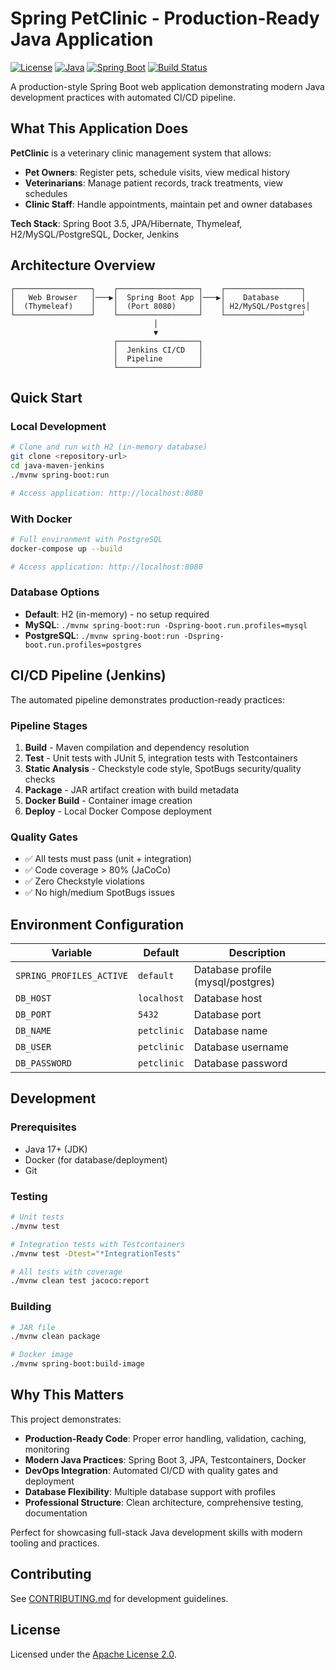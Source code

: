 # Spring PetClinic - Production-Ready Java Application

[![License](https://img.shields.io/badge/License-Apache%202.0-blue.svg)](https://opensource.org/licenses/Apache-2.0)
[![Java](https://img.shields.io/badge/Java-17-orange.svg)](https://openjdk.java.net/projects/jdk/17/)
[![Spring Boot](https://img.shields.io/badge/Spring%20Boot-3.5.0-brightgreen.svg)](https://spring.io/projects/spring-boot)
[![Build Status](https://img.shields.io/badge/build-passing-brightgreen)](https://jenkins.example.com/job/petclinic/)

A production-style Spring Boot web application demonstrating modern Java development practices with automated CI/CD pipeline.

## What This Application Does

**PetClinic** is a veterinary clinic management system that allows:
- **Pet Owners**: Register pets, schedule visits, view medical history
- **Veterinarians**: Manage patient records, track treatments, view schedules
- **Clinic Staff**: Handle appointments, maintain pet and owner databases

**Tech Stack**: Spring Boot 3.5, JPA/Hibernate, Thymeleaf, H2/MySQL/PostgreSQL, Docker, Jenkins

## Architecture Overview

```
┌─────────────────┐    ┌──────────────────┐    ┌─────────────────┐
│   Web Browser   │───▶│  Spring Boot App │───▶│    Database     │
│  (Thymeleaf)    │    │  (Port 8080)     │    │ H2/MySQL/Postgres│
└─────────────────┘    └──────────────────┘    └─────────────────┘
                                │
                                ▼
                       ┌──────────────────┐
                       │  Jenkins CI/CD   │
                       │  Pipeline        │
                       └──────────────────┘
```

## Quick Start

### Local Development
```bash
# Clone and run with H2 (in-memory database)
git clone <repository-url>
cd java-maven-jenkins
./mvnw spring-boot:run

# Access application: http://localhost:8080
```

### With Docker
```bash
# Full environment with PostgreSQL
docker-compose up --build

# Access application: http://localhost:8080
```

### Database Options
- **Default**: H2 (in-memory) - no setup required
- **MySQL**: `./mvnw spring-boot:run -Dspring-boot.run.profiles=mysql`
- **PostgreSQL**: `./mvnw spring-boot:run -Dspring-boot.run.profiles=postgres`

## CI/CD Pipeline (Jenkins)

The automated pipeline demonstrates production-ready practices:

### Pipeline Stages
1. **Build** - Maven compilation and dependency resolution
2. **Test** - Unit tests with JUnit 5, integration tests with Testcontainers
3. **Static Analysis** - Checkstyle code style, SpotBugs security/quality checks
4. **Package** - JAR artifact creation with build metadata
5. **Docker Build** - Container image creation
6. **Deploy** - Local Docker Compose deployment

### Quality Gates
- ✅ All tests must pass (unit + integration)
- ✅ Code coverage > 80% (JaCoCo)
- ✅ Zero Checkstyle violations
- ✅ No high/medium SpotBugs issues

## Environment Configuration

| Variable | Default | Description |
|----------|---------|-------------|
| `SPRING_PROFILES_ACTIVE` | `default` | Database profile (mysql/postgres) |
| `DB_HOST` | `localhost` | Database host |
| `DB_PORT` | `5432` | Database port |
| `DB_NAME` | `petclinic` | Database name |
| `DB_USER` | `petclinic` | Database username |
| `DB_PASSWORD` | `petclinic` | Database password |

## Development

### Prerequisites
- Java 17+ (JDK)
- Docker (for database/deployment)
- Git

### Testing
```bash
# Unit tests
./mvnw test

# Integration tests with Testcontainers
./mvnw test -Dtest="*IntegrationTests"

# All tests with coverage
./mvnw clean test jacoco:report
```

### Building
```bash
# JAR file
./mvnw clean package

# Docker image
./mvnw spring-boot:build-image
```

## Why This Matters

This project demonstrates:
- **Production-Ready Code**: Proper error handling, validation, caching, monitoring
- **Modern Java Practices**: Spring Boot 3, JPA, Testcontainers, Docker
- **DevOps Integration**: Automated CI/CD with quality gates and deployment
- **Database Flexibility**: Multiple database support with profiles
- **Professional Structure**: Clean architecture, comprehensive testing, documentation

Perfect for showcasing full-stack Java development skills with modern tooling and practices.

## Contributing

See [CONTRIBUTING.md](CONTRIBUTING.md) for development guidelines.

## License

Licensed under the [Apache License 2.0](LICENSE.txt).